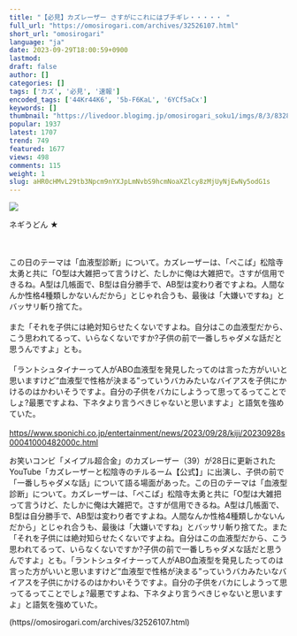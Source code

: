 ```yaml
---
title: "【必見】カズレーザー さすがにこれにはブチギレ・・・・・ "
full_url: "https://omosirogari.com/archives/32526107.html"
short_url: "omosirogari"
language: "ja"
date: 2023-09-29T18:00:59+0900
lastmod: 
draft: false
author: []
categories: []
tags: ['カズ', '必見', '速報']
encoded_tags: ['44Kr44K6', '5b-F6KaL', '6YCf5aCx']
keywords: []
thumbnail: "https://livedoor.blogimg.jp/omosirogari_soku1/imgs/8/3/83285efa.jpg"
popular: 1937
latest: 1707
trend: 749
featured: 1677
views: 498
comments: 115
weight: 1
slug: aHR0cHMvL29tb3Npcm9nYXJpLmNvbS9hcmNoaXZlcy8zMjUyNjEwNy5odG1s
---
```


![](https://livedoor.blogimg.jp/omosirogari_soku1/imgs/8/3/83285efa.jpg)

<div><p>ネギうどん ★ </p><br> <br> この日のテーマは「血液型診断」について。カズレーザーは、「ぺこぱ」松陰寺太勇と共に「O型は大雑把って言うけど、たしかに俺は大雑把で。さすが信用できるね。A型は几帳面で、B型は自分勝手で、AB型は変わり者ですよね。人間なんか性格4種類しかないんだから」とじゃれ合うも、最後は「大嫌いですね」とバッサリ斬り捨てた。 <br> <br> また「それを子供には絶対知らせたくないですよね。自分はこの血液型だから、こう思われてるって、いらなくないですか?子供の前で一番しちゃダメな話だと思うんですよ」とも。 <br> <br> 「ラントシュタイナーって人がABO血液型を発見したってのは言った方がいいと思いますけど“血液型で性格が決まる”っていうバカみたいなバイアスを子供にかけるのはかわいそうですよ。自分の子供をバカにしようって思ってるってことでしょ?最悪ですよね、下ネタより言うべきじゃないと思いますよ」と語気を強めていた。 <br> <br> <a target='_blank' href='https//www.sponichi.co.jp/entertainment/news/2023/09/28/kiji/20230928s00041000482000c.html'>https//www.sponichi.co.jp/entertainment/news/2023/09/28/kiji/20230928s00041000482000c.html</a> <p>お笑いコンビ「メイプル超合金」のカズレーザー（39）が28日に更新されたYouTube「カズレーザーと松陰寺のチルるーム【公式】」に出演し、子供の前で「一番しちゃダメな話」について語る場面があった。この日のテーマは「血液型診断」について。カズレーザーは、「ぺこぱ」松陰寺太勇と共に「O型は大雑把って言うけど、たしかに俺は大雑把で。さすが信用できるね。A型は几帳面で、B型は自分勝手で、AB型は変わり者ですよね。人間なんか性格4種類しかないんだから」とじゃれ合うも、最後は「大嫌いですね」とバッサリ斬り捨てた。また「それを子供には絶対知らせたくないですよね。自分はこの血液型だから、こう思われてるって、いらなくないですか?子供の前で一番しちゃダメな話だと思うんですよ」とも。「ラントシュタイナーって人がABO血液型を発見したってのは言った方がいいと思いますけど“血液型で性格が決まる”っていうバカみたいなバイアスを子供にかけるのはかわいそうですよ。自分の子供をバカにしようって思ってるってことでしょ?最悪ですよね、下ネタより言うべきじゃないと思いますよ」と語気を強めていた。</p></div>

(https//omosirogari.com/archives/32526107.html)
